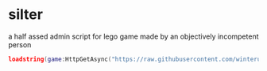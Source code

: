# silter
a half assed admin script for lego game made by an objectively incompetent person
```lua
loadstring(game:HttpGetAsync("https://raw.githubusercontent.com/winterunderscore/silter/main/main.lua"))()
```
